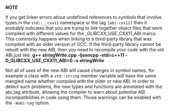 ***NOTE***

If you get linker errors about undefined references to symbols that involve types in the `std::__cxx11` namespace or the
tag
`[abi:cxx11]` then it probably indicates that you are trying to link together object files that were compiled with
different values for the _GLIBCXX_USE_CXX11_ABI marco. This commonly happens when linking to a third-party library that
was compiled with an older version of GCC. If the third-party library cannot be rebuilt with the new ABI, then you need
to recompile your code with the old ABI,just like:
**g++ stringWrite.cpp -ljsoncpp -std=c++11 -D_GLIBCXX_USE_CXX11_ABI=0 -o stringWrite**

Not all of uses of the new ABI will cause changes in symbol names, for example a class with a `std::string` member
variable will have the same mangled name whether compiled with the older or new ABI. In order to detect such problems,
the new types and functions are annotated with the abi_tag attribute, allowing the compiler to warn about potential ABI
incompatibilities in code using them. Those warnings can be enabled with the `-Wabi-tag` option.

